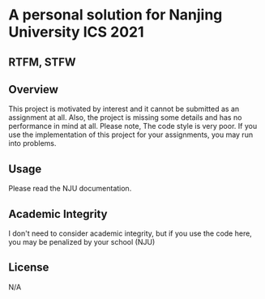 # A personal solution for Nanjing University ICS 2021

## RTFM, STFW

## Overview

This project is motivated by interest and it cannot be submitted as an assignment at all. 
Also, the project is missing some details and has no performance in mind at all. 
Please note, The code style is very poor. 
If you use the implementation of this project for your assignments, you may run into problems.

## Usage

Please read the NJU documentation.

## Academic Integrity

I don't need to consider academic integrity, but if you use the code here, 
you may be penalized by your school (NJU)

## License

N/A
